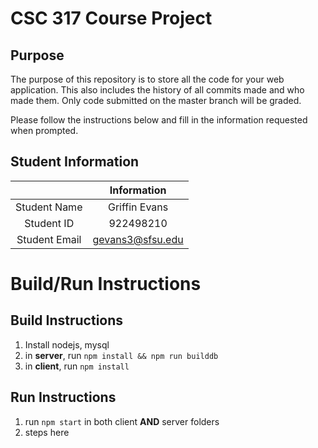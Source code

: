 # CSC 317 Course Project

## Purpose

The purpose of this repository is to store all the code for your web application. This also includes the history of all commits made and who made them. Only code submitted on the master branch will be graded.

Please follow the instructions below and fill in the information requested when prompted.

## Student Information

|               |   Information    |
| :-----------: | :--------------: |
| Student Name  |  Griffin Evans   |
|  Student ID   |    922498210     |
| Student Email | gevans3@sfsu.edu |

# Build/Run Instructions

## Build Instructions

1. Install nodejs, mysql
2. in **server**, run `npm install && npm run builddb`
3. in **client**, run `npm install`

## Run Instructions

1. run `npm start` in both client **AND** server folders
2. steps here
